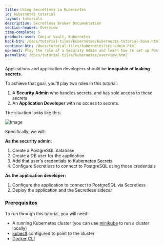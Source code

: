 ```yaml
---
title: Using Secretless in Kubernetes
id: kubernetes_tutorial
layout: tutorials
description: Secretless Broker Documentation
section-header: Overview
time-complete: 5
products-used: Conjur Vault, Kubernetes
back-btn: /docs/tutorial-tiles/kubernetes/kubernetes-tutorial-base.html
continue-btn: /docs/tutorial-tiles/kubernetes/sec-admin.html
up-next: Play the role of a Security Admin and learn how to set up PostgreSQL and configure Secretless.
permalink: /docs/tutorial-tiles/kubernetes/overview.html
---
```

Applications and application developers should be **incapable of leaking secrets**.

To achieve that goal, you'll play two roles in this tutorial:

1. A **Security Admin** who handles secrets, and has sole access to those secrets
2. An **Application Developer** with no access to secrets.

The situation looks like this:

![Image](/img/secretless_overview.jpg)

Specifically, we will:

**As the security admin:**

1. Create a PostgreSQL database
1. Create a DB user for the application
1. Add that user's credentials to Kubernetes Secrets
1. Configure Secretless to connect to PostgreSQL using those credentials

**As the application developer:**

1. Configure the application to connect to PostgreSQL via Secretless
1. Deploy the application and the Secretless sidecar

### Prerequisites

To run through this tutorial, you will need:

+ A running Kubernetes cluster (you can use
  [minikube](https://kubernetes.io/docs/tasks/tools/install-minikube/) to run a
  cluster locally)
+ [kubectl](https://kubernetes.io/docs/tasks/tools/install-kubectl/) configured
  to point to the cluster
+ [Docker CLI](https://docs.docker.com/install/)
